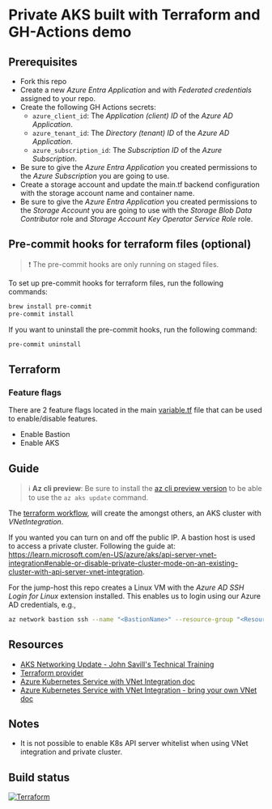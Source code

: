 # Private AKS built with Terraform and GH-Actions demo

## Prerequisites

- Fork this repo
- Create a new _Azure Entra Application_ and with _Federated credentials_ assigned to your repo.
- Create the following GH Actions secrets:
  - `azure_client_id`: The _Application (client) ID_ of the _Azure AD Application_.
  - `azure_tenant_id`: The _Directory (tenant) ID_ of the _Azure AD Application_.
  - `azure_subscription_id`: The _Subscription ID_ of the _Azure Subscription_.
- Be sure to give the _Azure Entra Application_ you created permissions to the _Azure Subscription_ you are going to use.
- Create a storage account and update the main.tf backend configuration with the storage account name and container name.
- Be sure to give the _Azure Entra Application_ you created permissions to the _Storage Account_ you are going to use with the _Storage Blob Data Contributor_ role and _Storage Account Key Operator Service Role_ role.

## Pre-commit hooks for terraform files (optional)

> :exclamation: The pre-commit hooks are only running on staged files.

To set up pre-commit hooks for terraform files, run the following commands:

```bash
brew install pre-commit
pre-commit install
```

If you want to uninstall the pre-commit hooks, run the following command:

```bash
pre-commit uninstall
```

## Terraform

### Feature flags

There are 2 feature flags located in the main [variable.tf](terraform/variables.tf) file that can be used to enable/disable features.

- Enable Bastion
- Enable AKS

## Guide

> :information_source: **Az cli preview**: Be sure to install the [az cli preview version](https://learn.microsoft.com/en-US/azure/aks/api-server-vnet-integration#install-the-aks-preview-azure-cli-extension) to be able to use the `az aks update` command.

The [terraform workflow](.github/workflows/terraform.yaml), will create the amongst others, an AKS cluster with _VNetIntegration_.

If you wanted you can turn on and off the public IP. A bastion host is used to access a private cluster. Following the guide at:
<https://learn.microsoft.com/en-US/azure/aks/api-server-vnet-integration#enable-or-disable-private-cluster-mode-on-an-existing-cluster-with-api-server-vnet-integration>.

For the jump-host this repo creates a Linux VM with the _Azure AD SSH Login for Linux_ extension installed. This enables us to login using our Azure AD credentials, e.g., 
  
```bash
az network bastion ssh --name "<BastionName>" --resource-group "<ResourceGroupName>" --target-resource-id "<VMResourceId or VMSSInstanceResourceId>" --auth-type "AAD"
```

## Resources

- [AKS Networking Update - John Savill's Technical Training](https://www.youtube.com/watch?v=54y986U1uYM)
- [Terraform provider](https://registry.terraform.io/providers/hashicorp/azurerm/latest/docs/resources/kubernetes_cluster#vnet_integration_enabled)
- [Azure Kubernetes Service with VNet Integration doc](https://learn.microsoft.com/en-US/azure/aks/api-server-vnet-integration)
- [Azure Kubernetes Service with VNet Integration - bring your own VNet doc](https://learn.microsoft.com/en-US/azure/aks/api-server-vnet-integration#create-a-private-aks-cluster-with-api-server-vnet-integration-using-bring-your-own-vnet)

## Notes

- It is not possible to enable K8s API server whitelist when using VNet integration and private cluster.

## Build status

[![Terraform](https://github.com/fredrkl/private-aks-demo/actions/workflows/terraform.yaml/badge.svg)](https://github.com/fredrkl/private-aks-demo/actions/workflows/terraform.yaml)
